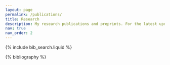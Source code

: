 ```yaml
---
layout: page
permalink: /publications/
title: Research
description: My research publications and preprints. For the latest updates, check out <a href="https://scholar.google.com/citations?user=DtBioHoAAAAJ&hl=en&oi=ao">Google Scholar</a>.
nav: true
nav_order: 2
---
```


<!-- _pages/publications.md -->

<!-- Bibsearch Feature -->

{% include bib_search.liquid %}

<div class="publications">

{% bibliography %}

</div>
